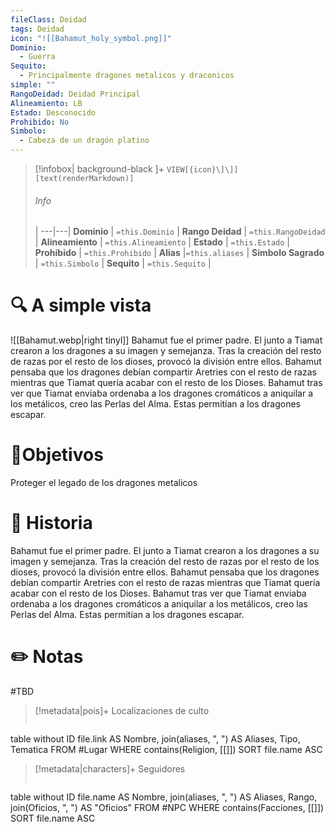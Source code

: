 ```yaml
---
fileClass: Deidad
tags: Deidad
icon: "![[Bahamut_holy_symbol.png]]"
Dominio:
  - Guerra
Sequito:
  - Principalmente dragones metalicos y draconicos
simple: ""
RangoDeidad: Deidad Principal
Alineamiento: LB
Estado: Desconocido
Prohibido: No
Simbolo:
  - Cabeza de un dragón platino
---
```


> [!infobox| background-black ]+
`VIEW[{icon}\]\]][text(renderMarkdown)]`
> ###### Info
>  |
> ---|---|
> **Dominio** | `=this.Dominio` |
> **Rango Deidad** | `=this.RangoDeidad` |
> **Alineamiento** | `=this.Alineamiento` |
> **Estado** | `=this.Estado` |
> **Prohibido** | `=this.Prohibido` |
> **Alias** |`=this.aliases` |
> **Simbolo Sagrado** | `=this.Simbolo` |
> **Sequito** | `=this.Sequito` |
# 🔍 A simple vista
![[Bahamut.webp|right tinyl]]
Bahamut fue el primer padre. El junto a Tiamat crearon a los dragones a su imagen y semejanza. Tras la creación del resto de razas por el resto de los dioses, provocó la división entre ellos. Bahamut pensaba que los dragones debían compartir Aretries con el resto de razas mientras que Tiamat quería acabar con el resto de los Dioses. Bahamut tras ver que Tiamat enviaba ordenaba a los dragones cromáticos a aniquilar a los metálicos, creo las Perlas del Alma. Estas permitían a los dragones escapar.

# 🎯Objetivos

Proteger el legado de los dragones metalicos
# 📜 Historia

Bahamut fue el primer padre. El junto a Tiamat crearon a los dragones a su imagen y semejanza. Tras la creación del resto de razas por el resto de los dioses, provocó la división entre ellos. Bahamut pensaba que los dragones debían compartir Aretries con el resto de razas mientras que Tiamat quería acabar con el resto de los Dioses. Bahamut tras ver que Tiamat enviaba ordenaba a los dragones cromáticos a aniquilar a los metálicos, creo las Perlas del Alma. Estas permitían a los dragones escapar.
# ✏️ Notas

#TBD

> [!metadata|pois]+ Localizaciones de culto
> ```dataview
table without ID file.link AS Nombre, join(aliases, ", ") AS Aliases, Tipo, Tematica
FROM #Lugar
WHERE  contains(Religion, [[]])
SORT file.name ASC

> [!metadata|characters]+ Seguidores
> ```dataview
table without ID file.name AS Nombre, join(aliases, ", ") AS Aliases, Rango, join(Oficios, ", ") AS "Oficios"
FROM #NPC
WHERE  contains(Facciones, [[]])
SORT file.name ASC
